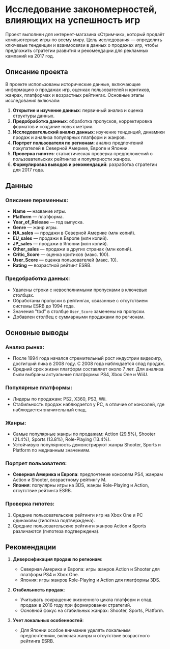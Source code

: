 # Исследование закономерностей, влияющих на успешность игр

Проект выполнен для интернет-магазина «Стримчик», который продаёт компьютерные игры по всему миру. Цель исследования — определить ключевые тенденции и взаимосвязи в данных о продажах игр, чтобы предложить стратегии развития и рекомендации для рекламных кампаний на 2017 год.

## Описание проекта

В проекте использованы исторические данные, включающие информацию о продажах игр, оценках пользователей и критиков, жанрах, платформах и возрастных рейтингах. Основные этапы исследования включали:

1. **Открытие и изучение данных**: первичный анализ и оценка структуры данных.
2. **Предобработка данных**: обработка пропусков, корректировка форматов и создание новых метрик.
3. **Исследовательский анализ данных**: изучение тенденций, динамики продаж и анализа популярных платформ и жанров.
4. **Портрет пользователя по регионам**: анализ предпочтений покупателей в Северной Америке, Европе и Японии.
5. **Проверка гипотез**: статистическая проверка предположений о пользовательских рейтингах и популярности жанров.
6. **Формулировка выводов и рекомендаций**: разработка стратегии для 2017 года.

## Данные

### Описание переменных:
- **Name** — название игры.
- **Platform** — платформа.
- **Year_of_Release** — год выпуска.
- **Genre** — жанр игры.
- **NA_sales** — продажи в Северной Америке (млн копий).
- **EU_sales** — продажи в Европе (млн копий).
- **JP_sales** — продажи в Японии (млн копий).
- **Other_sales** — продажи в других странах (млн копий).
- **Critic_Score** — оценка критиков (макс. 100).
- **User_Score** — оценка пользователей (макс. 10).
- **Rating** — возрастной рейтинг ESRB.

### Предобработка данных:
- Удалены строки с невосполнимыми пропусками в ключевых столбцах.
- Обработаны пропуски в рейтингах, связанные с отсутствием системы ESRB до 1994 года.
- Значения "tbd" в столбце `User_Score` заменены на пропуски.
- Добавлен столбец с суммарными продажами по регионам.

## Основные выводы

### Анализ рынка:
- После 1994 года начался стремительный рост индустрии видеоигр, достигший пика в 2008 году. С 2008 года наблюдается спад продаж.
- Средний срок жизни платформ составляет около 7 лет. Для анализа были выбраны актуальные платформы: PS4, Xbox One и WiiU.

### Популярные платформы:
- Лидеры по продажам: PS2, X360, PS3, Wii.
- Стабильность продаж наблюдается у PC, в отличие от консолей, где наблюдается значительный спад.

### Жанры:
- Самые популярные жанры по продажам: Action (29.5%), Shooter (21.4%), Sports (13.8%), Role-Playing (13.4%).
- Устойчивую популярность демонстрируют жанры Shooter, Sports и Platform по медианным значениям.

### Портрет пользователя:
- **Северная Америка и Европа**: предпочтение консолям PS4, жанрам Action и Shooter, возрастному рейтингу M.
- **Япония**: популярны игры на 3DS, жанры Role-Playing и Action, отсутствие рейтинга ESRB.

### Проверка гипотез:
1. Средние пользовательские рейтинги игр на Xbox One и PC одинаковы (гипотеза подтверждена).
2. Средние пользовательские рейтинги жанров Action и Sports различаются (гипотеза подтверждена).

## Рекомендации

1. **Диверсификация продаж по регионам**:
   - Северная Америка и Европа: игры жанров Action и Shooter для платформ PS4 и Xbox One.
   - Япония: игры жанров Role-Playing и Action для платформы 3DS.
   
2. **Стабильность продаж**:
   - Учитывать сокращение жизненного цикла платформ и спад продаж в 2016 году при формировании стратегий.
   - Основной фокус на стабильных жанрах: Shooter, Sports, Platform.

3. **Учет локальных особенностей**:
   - Для Японии особое внимание уделять локальным предпочтениям, включая жанры и отсутствие возрастного рейтинга ESRB.

